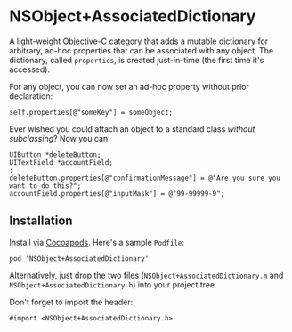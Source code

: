 NSObject+AssociatedDictionary
=============================

A light-weight Objective-C category that adds a mutable dictionary for arbitrary, ad-hoc properties that can be associated with any object. The dictionary, called `properties`, is created just-in-time (the first time it's accessed).

For any object, you can now set an ad-hoc property without prior declaration:

    self.properties[@"someKey"] = someObject;

Ever wished you could attach an object to a standard class _without subclassing_? Now you can:

    UIButton *deleteButton;
    UITextField *accountField;
    :
    deleteButton.properties[@"confirmationMessage"] = @"Are you sure you want to do this?";
    accountField.properties[@"inputMask"] = @"99-99999-9";
    
## Installation

Install via [Cocoapods](http://cocoapods.org/). Here's a sample `Podfile`:

    pod 'NSObject+AssociatedDictionary'

Alternatively, just drop the two files (`NSObject+AssociatedDictionary.m` and `NSObject+AssociatedDictionary.h`) into your project tree.

Don't forget to import the header:

    #import <NSObject+AssociatedDictionary.h>

